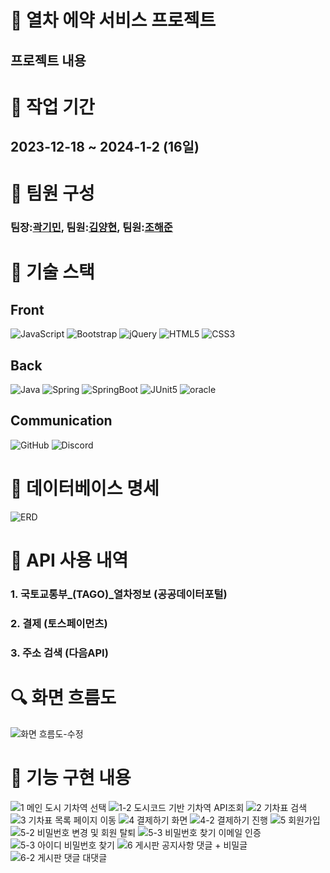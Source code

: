 # 🚉 열차 에약 서비스 프로젝트
## 프로젝트 내용
# 📆 작업 기간
## 2023-12-18 ~ 2024-1-2 (16일)
# 👷 팀원 구성
### 팀장:[곽기민](https://github.com/kminimini), 팀원:[김양현](), 팀원:[조해준](https://github.com/ChoHaeJun)
# 🔧 기술 스택
## Front 
<div>
 <img alt="JavaScript" src="https://img.shields.io/badge/javascript-%23323330.svg?style=for-the-badge&logo=javascript&logoColor=%23F7DF1E"/>
 <img alt="Bootstrap" src="https://img.shields.io/badge/bootstrap-%23563D7C.svg?style=for-the-badge&logo=bootstrap&logoColor=white"/>
 <img alt="jQuery" src="https://img.shields.io/badge/jquery-%230769AD.svg?style=for-the-badge&logo=jquery&logoColor=white"/>
 <img alt="HTML5" src="https://img.shields.io/badge/html5-%23E34F26.svg?style=for-the-badge&logo=html5&logoColor=white"/>
 <img alt="CSS3" src="https://img.shields.io/badge/CSS3-1572B6?style=for-the-badge&logo=CSS3&logoColor=white"/>
</div>

## Back
<div>
 <img alt="Java" src="https://img.shields.io/badge/java-%23ED8B00.svg?style=for-the-badge&logo=java&logoColor=white"/>
 <img alt="Spring" src="https://img.shields.io/badge/spring-%236DB33F.svg?style=for-the-badge&logo=spring&logoColor=white"/>
 <img alt="SpringBoot" src="https://img.shields.io/badge/springboot-6DB33F?style=for-the-badge&logo=springboot&logoColor=white"/>
 <img alt="JUnit5" src="https://img.shields.io/badge/JUnit5-25A162?style=for-the-badge&logo=mysql&logoColor=white"/>
 <img alt="oracle" src="https://img.shields.io/badge/oracle-4479A1?style=for-the-badge&logo=oracle&logoColor=red"/>
</div>
 
## Communication
<div>
 <img alt="GitHub" src="https://img.shields.io/badge/github-%23121011.svg?style=for-the-badge&logo=github&logoColor=white"/>   
 <img alt="Discord" src="https://img.shields.io/badge/Discord-%237289DA.svg?style=for-the-badge&logo=discord&logoColor=white"/>
</div>

# 🔐 데이터베이스 명세
![ERD](https://github.com/kminimini/CocoT/assets/138873285/564e0dac-d911-4fa5-842e-59f0066c34a4)
# 📃 API 사용 내역

### 1. 국토교통부_(TAGO)_열차정보 (공공데이터포털)

### 2. 결제 (토스페이먼츠)

### 3. 주소 검색 (다음API)

# 🔍 화면 흐름도
![화면 흐름도-수정](https://github.com/kminimini/CocoT/assets/138873285/c5c4fe94-9462-4b65-a337-afe79b69ee2f)
# 📑 기능 구현 내용
![1 메인 도시 기차역 선택](https://github.com/kminimini/CocoT/assets/138873285/648024d7-731d-4c40-9add-533d55f710a0)
![1-2 도시코드 기반 기차역 API조회](https://github.com/kminimini/CocoT/assets/138873285/a0836db8-bf24-4a0c-a20e-0cd5e9cb798c)
![2 기차표 검색](https://github.com/kminimini/CocoT/assets/138873285/2a5b19d5-8bee-48af-9017-537967540b33)
![3 기차표 목록 페이지 이동](https://github.com/kminimini/CocoT/assets/138873285/e156e420-dff3-4511-8720-33bff3961710)
![4 결제하기 화면](https://github.com/kminimini/CocoT/assets/138873285/51806383-79ef-4dce-9a80-249d98695e3c)
![4-2 결제하기 진행](https://github.com/kminimini/CocoT/assets/138873285/c84d1038-522b-44e0-9045-06d9b558c077)
![5  회원가입](https://github.com/kminimini/CocoT/assets/138873285/175da7f2-f6e8-45a0-916c-14bee224c953)
![5-2 비밀번호 변경 및 회원 탈퇴](https://github.com/kminimini/CocoT/assets/138873285/7cf2900b-0f89-4bd3-b2df-260a4bedd5c8)
![5-3  비밀번호 찾기 이메일 인증](https://github.com/kminimini/CocoT/assets/138873285/d08daf9b-1589-41df-b58f-8a2974ae7f20)
![5-3  아이디 비밀번호 찾기](https://github.com/kminimini/CocoT/assets/138873285/e6fd8bc1-b8ad-41a4-8136-1f94a06baff5)
![6  게시판 공지사항 댓글 + 비밀글](https://github.com/kminimini/CocoT/assets/138873285/82f5d1f8-604d-4167-88df-623134ec801f)
![6-2  게시판 댓글 대댓글](https://github.com/kminimini/CocoT/assets/138873285/ea41d8ee-8686-49ca-83ed-2c6b17c01715)



